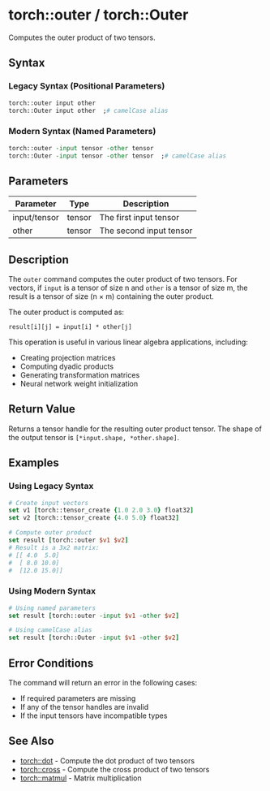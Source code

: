 # torch::outer / torch::Outer

Computes the outer product of two tensors.

## Syntax

### Legacy Syntax (Positional Parameters)
```tcl
torch::outer input other
torch::Outer input other  ;# camelCase alias
```

### Modern Syntax (Named Parameters)
```tcl
torch::outer -input tensor -other tensor
torch::Outer -input tensor -other tensor  ;# camelCase alias
```

## Parameters

| Parameter | Type | Description |
|-----------|------|-------------|
| input/tensor | tensor | The first input tensor |
| other | tensor | The second input tensor |

## Description

The `outer` command computes the outer product of two tensors. For vectors, if `input` is a tensor of size n and `other` is a tensor of size m, the result is a tensor of size (n × m) containing the outer product.

The outer product is computed as:
```
result[i][j] = input[i] * other[j]
```

This operation is useful in various linear algebra applications, including:
- Creating projection matrices
- Computing dyadic products
- Generating transformation matrices
- Neural network weight initialization

## Return Value

Returns a tensor handle for the resulting outer product tensor. The shape of the output tensor is `[*input.shape, *other.shape]`.

## Examples

### Using Legacy Syntax
```tcl
# Create input vectors
set v1 [torch::tensor_create {1.0 2.0 3.0} float32]
set v2 [torch::tensor_create {4.0 5.0} float32]

# Compute outer product
set result [torch::outer $v1 $v2]
# Result is a 3x2 matrix:
# [[ 4.0  5.0]
#  [ 8.0 10.0]
#  [12.0 15.0]]
```

### Using Modern Syntax
```tcl
# Using named parameters
set result [torch::outer -input $v1 -other $v2]

# Using camelCase alias
set result [torch::Outer -input $v1 -other $v2]
```

## Error Conditions

The command will return an error in the following cases:
- If required parameters are missing
- If any of the tensor handles are invalid
- If the input tensors have incompatible types

## See Also

- [torch::dot](dot.md) - Compute the dot product of two tensors
- [torch::cross](cross.md) - Compute the cross product of two tensors
- [torch::matmul](matmul.md) - Matrix multiplication 